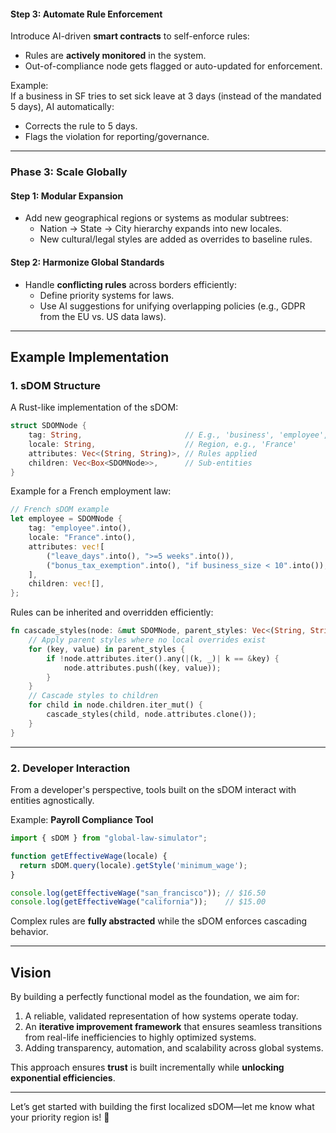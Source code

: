 #### **Step 3: Automate Rule Enforcement**
Introduce AI-driven **smart contracts** to self-enforce rules:
- Rules are **actively monitored** in the system.
- Out-of-compliance node gets flagged or auto-updated for enforcement.

Example:  
If a business in SF tries to set sick leave at 3 days (instead of the mandated 5 days), AI automatically:
- Corrects the rule to 5 days.
- Flags the violation for reporting/governance.

---

### **Phase 3: Scale Globally**

#### **Step 1: Modular Expansion**
- Add new geographical regions or systems as modular subtrees:
  - Nation -> State -> City hierarchy expands into new locales.
  - New cultural/legal styles are added as overrides to baseline rules.

#### **Step 2: Harmonize Global Standards**
- Handle **conflicting rules** across borders efficiently:
  - Define priority systems for laws.
  - Use AI suggestions for unifying overlapping policies (e.g., GDPR from the EU vs. US data laws).

---

## **Example Implementation**

### **1. sDOM Structure**

A Rust-like implementation of the sDOM:
```rust
struct SDOMNode {
    tag: String,                       // E.g., 'business', 'employee', 'country'
    locale: String,                    // Region, e.g., 'France'
    attributes: Vec<(String, String)>, // Rules applied
    children: Vec<Box<SDOMNode>>,      // Sub-entities
}
```

Example for a French employment law:
```rust
// French sDOM example
let employee = SDOMNode {
    tag: "employee".into(),
    locale: "France".into(),
    attributes: vec![
        ("leave_days".into(), ">=5 weeks".into()),
        ("bonus_tax_exemption".into(), "if business_size < 10".into()),
    ],
    children: vec![],
};
```

Rules can be inherited and overridden efficiently:
```rust
fn cascade_styles(node: &mut SDOMNode, parent_styles: Vec<(String, String)>) {
    // Apply parent styles where no local overrides exist
    for (key, value) in parent_styles {
        if !node.attributes.iter().any(|(k, _)| k == &key) {
            node.attributes.push((key, value));
        }
    }
    // Cascade styles to children
    for child in node.children.iter_mut() {
        cascade_styles(child, node.attributes.clone());
    }
}
```

---

### **2. Developer Interaction**
From a developer's perspective, tools built on the sDOM interact with entities agnostically.

Example: **Payroll Compliance Tool**
```javascript
import { sDOM } from "global-law-simulator";

function getEffectiveWage(locale) {
  return sDOM.query(locale).getStyle('minimum_wage');
}

console.log(getEffectiveWage("san_francisco")); // $16.50
console.log(getEffectiveWage("california"));    // $15.00
```

Complex rules are **fully abstracted** while the sDOM enforces cascading behavior.

---

## **Vision**

By building a perfectly functional model as the foundation, we aim for:
1. A reliable, validated representation of how systems operate today.
2. An **iterative improvement framework** that ensures seamless transitions from real-life inefficiencies to highly optimized systems.
3. Adding transparency, automation, and scalability across global systems.

This approach ensures **trust** is built incrementally while **unlocking exponential efficiencies**.

---

Let’s get started with building the first localized sDOM—let me know what your priority region is! 🚀
